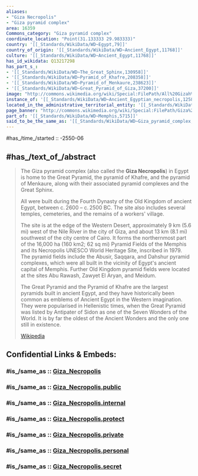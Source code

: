 ```yaml
---
aliases:
- "Giza Necropolis"
- "Giza pyramid complex"
area: 16359
Commons_category: "Giza pyramid complex"
coordinate_location: "Point(31.133333 29.983333)"
country: '[[_Standards/WikiData/WD~Egypt,79]]'
country_of_origin: '[[_Standards/WikiData/WD~Ancient_Egypt,11768]]'
culture: '[[_Standards/WikiData/WD~Ancient_Egypt,11768]]'
has_id_wikidata: Q13217298
has_part_s_:
- '[[_Standards/WikiData/WD~The_Great_Sphinx,130958]]'
- '[[_Standards/WikiData/WD~Pyramid_of_Khafre,208358]]'
- '[[_Standards/WikiData/WD~Pyramid_of_Menkaure,238623]]'
- '[[_Standards/WikiData/WD~Great_Pyramid_of_Giza,37200]]'
image: "http://commons.wikimedia.org/wiki/Special:FilePath/All%20Gizah%20Pyramids.jpg"
instance_of: '[[_Standards/WikiData/WD~Ancient_Egyptian_necropolis,125866682]]'
located_in_the_administrative_territorial_entity: '[[_Standards/WikiData/WD~Giza_Governorate,30832]]'
page_banner: "http://commons.wikimedia.org/wiki/Special:FilePath/Giza%20banner.jpg"
part_of: '[[_Standards/WikiData/WD~Memphis,5715]]'
said_to_be_the_same_as: '[[_Standards/WikiData/WD~Giza_pyramid_complex,12508]]'
---
```


#has_/time_/started :: -2550-06

## #has_/text_of_/abstract 

> The Giza pyramid complex (also called the **Giza Necropolis**) in Egypt is home to the Great Pyramid, 
> the pyramid of Khafre, and the pyramid of Menkaure, 
> along with their associated pyramid complexes and the Great Sphinx. 
> 
> All were built during the Fourth Dynasty of the Old Kingdom of ancient Egypt, between c. 2600 – c. 2500 BC. The site also includes several temples, cemeteries, and the remains of a workers' village.
>
> The site is at the edge of the Western Desert, approximately 9 km (5.6 mi) west of the Nile River in the city of Giza, and about 13 km (8.1 mi) southwest of the city centre of Cairo. It forms the northernmost part of the 16,000 ha (160 km2; 62 sq mi) Pyramid Fields of the Memphis and its Necropolis UNESCO World Heritage Site, inscribed in 1979. The pyramid fields include the Abusir, Saqqara, and Dahshur pyramid complexes, which were all built in the vicinity of Egypt's ancient capital of Memphis. Further Old Kingdom pyramid fields were located at the sites Abu Rawash, Zawyet El Aryan, and Meidum.
>
> The Great Pyramid and the Pyramid of Khafre are the largest pyramids built in ancient Egypt, and they have historically been common as emblems of Ancient Egypt in the Western imagination. They were popularised in Hellenistic times, when the Great Pyramid was listed by Antipater of Sidon as one of the Seven Wonders of the World. It is by far the oldest of the Ancient Wonders and the only one still in existence.
>
> [Wikipedia](https://en.wikipedia.org/wiki/Giza%20pyramid%20complex) 


## Confidential Links & Embeds: 

### #is_/same_as :: [Giza_Necropolis](Giza_Necropolis.md) 

### #is_/same_as :: [Giza_Necropolis.public](/_public/Technology/Construction/Architecture/African_Architecture/Giza_Necropolis.public.md) 

### #is_/same_as :: [Giza_Necropolis.internal](/_internal/Technology/Construction/Architecture/African_Architecture/Giza_Necropolis.internal.md) 

### #is_/same_as :: [Giza_Necropolis.protect](/_protect/Technology/Construction/Architecture/African_Architecture/Giza_Necropolis.protect.md) 

### #is_/same_as :: [Giza_Necropolis.private](/_private/Technology/Construction/Architecture/African_Architecture/Giza_Necropolis.private.md) 

### #is_/same_as :: [Giza_Necropolis.personal](/_personal/Technology/Construction/Architecture/African_Architecture/Giza_Necropolis.personal.md) 

### #is_/same_as :: [Giza_Necropolis.secret](/_secret/Technology/Construction/Architecture/African_Architecture/Giza_Necropolis.secret.md)

